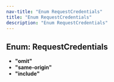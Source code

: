 ```yaml
---
nav-title: "Enum RequestCredentials"
title: "Enum RequestCredentials"
description: "Enum RequestCredentials"
---
```

## Enum: RequestCredentials
 - **"omit"**
 - **"same-origin"**
 - **"include"**